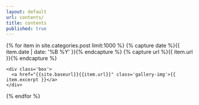 ```yaml
---
layout: default
url: contents/
title: contents
published: true
---
```


<!-- <style> /*
  .gallery {
    width: 100%;
    display: grid;
    grid-template-columns: repeat(auto-fill,minmax(200px, 1fr));
    justify-content: center;
  }

  .box {
    flex-basis: 100%;
    width: 100%;
    padding: 10px;
    margin: 2px;
  }

  .gallery-img img {
    width: 66vh;
    max-height: 666px;
	object-fit: cover;
    transform: scale(1); 
    transition: all 0.3s ease-in-out;
    margin: auto;
  &:hover {
    transform: scale(1.05);
  } */
</style> -->

<style>
body{
  margin: 0;
}

gallery-img {
  column-width: 300px;
  column-gap: 5px;
  padding: 5px;
}

gallery-img img{
  width: 80vh; 
}
</style>

<div class='gallery'>

  {% for item in site.categories.post limit:1000 %}
    {% capture date %}{{ item.date | date: '%B %Y' }}{% endcapture %}
  	{% capture url %}{{ item.url }}{% endcapture %}
  
    <div class='box'>
      <a href="{{site.baseurl}}{{item.url}}" class='gallery-img'>{{ item.excerpt }}</a>
    </div>
    
  {% endfor %}
  
</div>